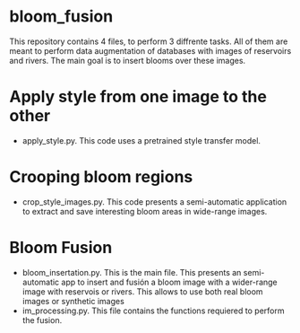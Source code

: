 # bloom_fusion

This repository contains 4 files, to perform 3 diffrente tasks. All of them are meant to perform data augmentation of databases with images of reservoirs and rivers. The main goal is to insert blooms over these images.


# Apply style from one image to the other
- apply_style.py. This code uses a pretrained style transfer model.

# Crooping bloom regions
- crop_style_images.py. This code presents a semi-automatic application to extract and save interesting bloom areas in wide-range images.

# Bloom Fusion
- bloom_insertation.py. This is the main file. This presents an semi-automatic app to insert and fusión a bloom image with a wider-range image with reservois or rivers.
This allows to use both real bloom images or synthetic images
- im_processing.py. This file contains the functions requiered to perform the fusion.
